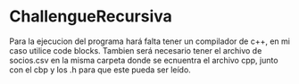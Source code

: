 # ChallengueRecursiva
Para la ejecucion del programa hará falta tener un compilador de c++, en mi caso utilice code blocks. Tambien será necesario tener el archivo de socios.csv en la misma carpeta donde se ecnuentra el archivo cpp, junto con el cbp y los .h para que este pueda ser leído.
